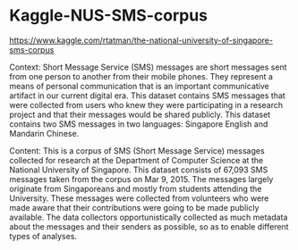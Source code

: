 # Kaggle-NUS-SMS-corpus
https://www.kaggle.com/rtatman/the-national-university-of-singapore-sms-corpus

Context:
Short Message Service (SMS) messages are short messages sent from one person to another from their mobile phones. They represent a means of personal communication that is an important communicative artifact in our current digital era. This dataset contains SMS messages that were collected from users who knew they were participating in a research project and that their messages would be shared publicly. This dataset contains two SMS messages in two languages: Singapore English and Mandarin Chinese.

Content:
This is a corpus of SMS (Short Message Service) messages collected for research at the Department of Computer Science at the National University of Singapore. This dataset consists of 67,093 SMS messages taken from the corpus on Mar 9, 2015. The messages largely originate from Singaporeans and mostly from students attending the University. These messages were collected from volunteers who were made aware that their contributions were going to be made publicly available. The data collectors opportunistically collected as much metadata about the messages and their senders as possible, so as to enable different types of analyses.
